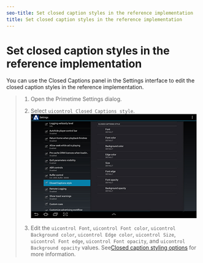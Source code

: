 ```yaml
---
seo-title: Set closed caption styles in the reference implementation
title: Set closed caption styles in the reference implementation
---
```


# Set closed caption styles in the reference implementation

You can use the Closed Captions panel in the Settings interface to edit the closed caption styles in the reference implementation.

>1. Open the Primetime Settings dialog.
>   
>1. Select `uicontrol Closed Captions style`.
>   ![](images/cc-configuration.jpg)
>   
>1. Edit the `uicontrol Font`, `uicontrol Font color`, `uicontrol Background color`, `uicontrol Edge color`, `uicontrol Size`, `uicontrol Font edge`, `uicontrol Font opacity`, and `uicontrol Background opacity` values.
>   See[Closed caption styling options](http://help.adobe.com/en_US/primetime/psdk/android/index.html#PSDKs-reference-Closed_caption_styling_options) for more information.
>   
>   
